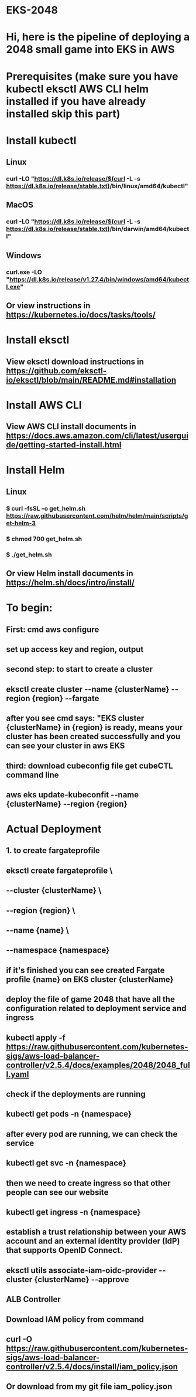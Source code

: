 # EKS-2048
# Hi, here is the pipeline of deploying a 2048 small game into EKS in AWS


# Prerequisites (make sure you have kubectl eksctl AWS CLI helm installed if you have already installed skip this part)

# Install kubectl

##  Linux

### curl -LO "https://dl.k8s.io/release/$(curl -L -s https://dl.k8s.io/release/stable.txt)/bin/linux/amd64/kubectl"

## MacOS

### curl -LO "https://dl.k8s.io/release/$(curl -L -s https://dl.k8s.io/release/stable.txt)/bin/darwin/amd64/kubectl"

## Windows

### curl.exe -LO "https://dl.k8s.io/release/v1.27.4/bin/windows/amd64/kubectl.exe"

## Or view instructions in https://kubernetes.io/docs/tasks/tools/

# Install eksctl

## View eksctl download instructions in https://github.com/eksctl-io/eksctl/blob/main/README.md#installation

# Install AWS CLI

## View AWS CLI install documents in https://docs.aws.amazon.com/cli/latest/userguide/getting-started-install.html

# Install Helm

## Linux

### $ curl -fsSL -o get_helm.sh https://raw.githubusercontent.com/helm/helm/main/scripts/get-helm-3
### $ chmod 700 get_helm.sh
### $ ./get_helm.sh

## Or view Helm install documents in https://helm.sh/docs/intro/install/

# To begin:

## First: cmd aws configure 
## set up access key and region, output

## second step: to start to create a cluster 
## eksctl create cluster --name {clusterName} --region {region} --fargate
## after you see cmd says: "EKS cluster {clusterName} in {region} is ready, means your cluster has been created successfully and you can see your cluster in aws EKS

## third: download cubeconfig file get cubeCTL command line
## aws eks update-kubeconfit --name {clusterName} --region {region}

# Actual Deployment

## 1. to create fargateprofile
## eksctl create fargateprofile \
##    --cluster {clusterName} \
##   --region {region} \
##   --name {name} \
##   --namespace {namespace}
## if it's finished you can see created Fargate profile {name} on EKS cluster {clusterName}

## deploy the file of game 2048 that have all the configuration related to deployment service and ingress
## kubectl apply -f https://raw.githubusercontent.com/kubernetes-sigs/aws-load-balancer-controller/v2.5.4/docs/examples/2048/2048_full.yaml


## check if the deployments are running
## kubectl get pods -n {namespace}

## after every pod are running, we can check the service 
## kubectl get svc -n {namespace}

## then we need to create ingress so that other people can see our website
## kubectl get ingress -n {namespace}


## establish a trust relationship between your AWS account and an external identity provider (IdP) that supports OpenID Connect.
## eksctl utils associate-iam-oidc-provider --cluster {clusterName} --approve

## ALB Controller
## Download IAM policy from command 
## curl -O https://raw.githubusercontent.com/kubernetes-sigs/aws-load-balancer-controller/v2.5.4/docs/install/iam_policy.json
## Or download from my git file iam_policy.json

